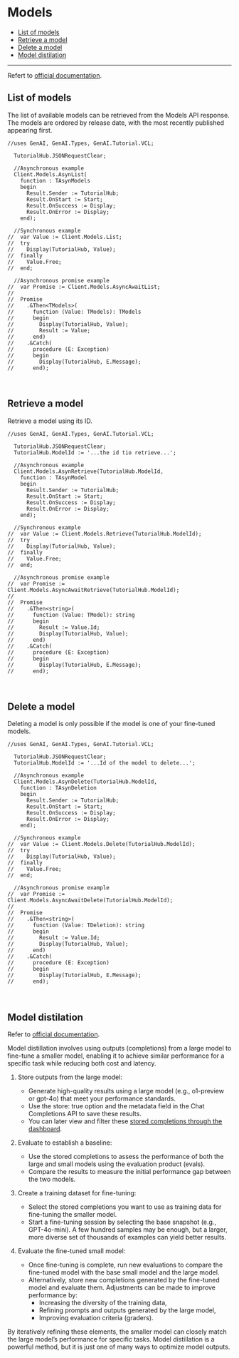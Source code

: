 # Models

- [List of models](#list-of-models)
- [Retrieve a model](#retrieve-a-model)
- [Delete a model](#delete-a-model)
- [Model distilation](#model-distilation)

___

Refert to [official documentation](https://platform.openai.com/docs/models).

## List of models

The list of available models can be retrieved from the Models API response. The models are ordered by release date, with the most recently published appearing first.

```Delphi
//uses GenAI, GenAI.Types, GenAI.Tutorial.VCL;

  TutorialHub.JSONRequestClear;

  //Asynchronous example
  Client.Models.AsynList(
    function : TAsynModels
    begin
      Result.Sender := TutorialHub;
      Result.OnStart := Start;
      Result.OnSuccess := Display;
      Result.OnError := Display;
    end);

  //Synchronous example
//  var Value := Client.Models.List;
//  try
//    Display(TutorialHub, Value);
//  finally
//    Value.Free;
//  end;

  //Asynchronous promise example
//  var Promise := Client.Models.AsyncAwaitList;
//
//  Promise
//    .&Then<TModels>(
//      function (Value: TModels): TModels
//      begin
//        Display(TutorialHub, Value);
//        Result := Value;
//      end)
//    .&Catch(
//      procedure (E: Exception)
//      begin
//        Display(TutorialHub, E.Message);
//      end);
```

<br/>

## Retrieve a model

Retrieve a model using its ID.

```Delphi
//uses GenAI, GenAI.Types, GenAI.Tutorial.VCL;

  TutorialHub.JSONRequestClear;
  TutorialHub.ModelId := '...the id tio retrieve...';

  //Asynchronous example
  Client.Models.AsynRetrieve(TutorialHub.ModelId,
    function : TAsynModel
    begin
      Result.Sender := TutorialHub;
      Result.OnStart := Start;
      Result.OnSuccess := Display;
      Result.OnError := Display;
    end);

  //Synchronous example
//  var Value := Client.Models.Retrieve(TutorialHub.ModelId);
//  try
//    Display(TutorialHub, Value);
//  finally
//    Value.Free;
//  end;

  //Asynchronous promise example
//  var Promise := Client.Models.AsyncAwaitRetrieve(TutorialHub.ModelId);
//
//  Promise
//    .&Then<string>(
//      function (Value: TModel): string
//      begin
//        Result := Value.Id;
//        Display(TutorialHub, Value);
//      end)
//    .&Catch(
//      procedure (E: Exception)
//      begin
//        Display(TutorialHub, E.Message);
//      end);
```

<br/>

## Delete a model

Deleting a model is only possible if the model is one of your fine-tuned models.

```Delphi
//uses GenAI, GenAI.Types, GenAI.Tutorial.VCL;

  TutorialHub.JSONRequestClear;
  TutorialHub.ModelId := '...Id of the model to delete...';

  //Asynchronous example
  Client.Models.AsynDelete(TutorialHub.ModelId,
    function : TAsynDeletion
    begin
      Result.Sender := TutorialHub;
      Result.OnStart := Start;
      Result.OnSuccess := Display;
      Result.OnError := Display;
    end);

  //Synchronous example
//  var Value := Client.Models.Delete(TutorialHub.ModelId);
//  try
//    Display(TutorialHub, Value);
//  finally
//    Value.Free;
//  end;

  //Asynchronous promise example
//  var Promise := Client.Models.AsyncAwaitDelete(TutorialHub.ModelId);
//
//  Promise
//    .&Then<string>(
//      function (Value: TDeletion): string
//      begin
//        Result := Value.Id;
//        Display(TutorialHub, Value);
//      end)
//    .&Catch(
//      procedure (E: Exception)
//      begin
//        Display(TutorialHub, E.Message);
//      end);
```

<br/>

## Model distilation

Refer to [official documentation](https://platform.openai.com/docs/guides/distillation).

Model distillation involves using outputs (completions) from a large model to fine-tune a smaller model, enabling it to achieve similar performance for a specific task while reducing both cost and latency.

 1. Store outputs from the large model:
       - Generate high-quality results using a large model (e.g., o1-preview or gpt-4o) that meet your performance standards.
       - Use the store: true option and the metadata field in the Chat Completions API to save these results.
       - You can later view and filter these [stored completions through the dashboard](https://platform.openai.com/evaluations).
       
 2. Evaluate to establish a baseline:
       - Use the stored completions to assess the performance of both the large and small models using the evaluation product (evals).
       - Compare the results to measure the initial performance gap between the two models.
       
 3. Create a training dataset for fine-tuning:
       - Select the stored completions you want to use as training data for fine-tuning the smaller model.
       - Start a fine-tuning session by selecting the base snapshot (e.g., GPT-4o-mini). A few hundred samples may be enough, but a larger, more diverse set of thousands of examples can yield better results.

 4. Evaluate the fine-tuned small model:
       - Once fine-tuning is complete, run new evaluations to compare the fine-tuned model with the base small model and the large model.
       - Alternatively, store new completions generated by the fine-tuned model and evaluate them. Adjustments can be made to improve performance by: 
           - Increasing the diversity of the training data,
           - Refining prompts and outputs generated by the large model,
           - Improving evaluation criteria (graders).

By iteratively refining these elements, the smaller model can closely match the large model’s performance for specific tasks. Model distillation is a powerful method, but it is just one of many ways to optimize model outputs.
